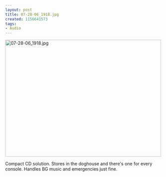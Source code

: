 ```yaml
--- 
layout: post
title: 07-28-06_1918.jpg
created: 1156641573
tags: 
- Audio
---
```

<a href="http://www.flickr.com/photos/43545096@N00/225658250/" title="07-28-06_1918.jpg by mprasuhn, on Flickr"><img src="http://farm1.staticflickr.com/86/225658250_72f9397342.jpg" width="500" height="375" alt="07-28-06_1918.jpg"></a>

Compact CD solution. Stores in the doghouse and there's one for every console. Handles BG music and emergencies just fine.
